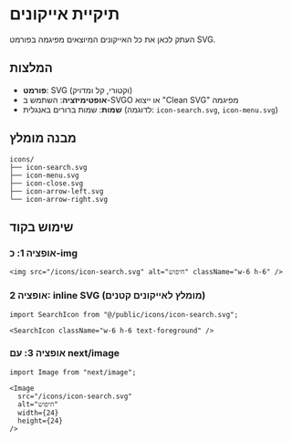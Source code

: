 # תיקיית אייקונים

העתק לכאן את כל האייקונים המיוצאים מפיגמה בפורמט SVG.

## המלצות
- **פורמט**: SVG (וקטורי, קל ומדויק)
- **אופטימיזציה**: השתמש ב-SVGO או ייצוא "Clean SVG" מפיגמה
- **שמות**: שמות ברורים באנגלית (לדוגמה: `icon-search.svg`, `icon-menu.svg`)

## מבנה מומלץ
```
icons/
├── icon-search.svg
├── icon-menu.svg
├── icon-close.svg
├── icon-arrow-left.svg
└── icon-arrow-right.svg
```

## שימוש בקוד

### אופציה 1: כ-img
```tsx
<img src="/icons/icon-search.svg" alt="חיפוש" className="w-6 h-6" />
```

### אופציה 2: inline SVG (מומלץ לאייקונים קטנים)
```tsx
import SearchIcon from "@/public/icons/icon-search.svg";

<SearchIcon className="w-6 h-6 text-foreground" />
```

### אופציה 3: עם next/image
```tsx
import Image from "next/image";

<Image 
  src="/icons/icon-search.svg"
  alt="חיפוש"
  width={24}
  height={24}
/>
```
